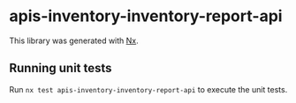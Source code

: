 # apis-inventory-inventory-report-api

This library was generated with [Nx](https://nx.dev).

## Running unit tests

Run `nx test apis-inventory-inventory-report-api` to execute the unit tests.

